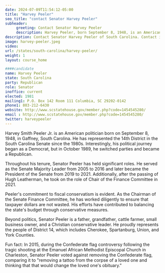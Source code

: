 ```yaml
---
date: 2024-07-09T11:54:12-05:00
title: "Harvey Peeler"
seo_title: "contact Senator Harvey Peeler"
subheader:
     greeting: Contact Senator Harvey Peeler
     description: Harvey Peeler, born September 8, 1948, is an American politician affiliated with the Republican Party. He has served as a member of the South Carolina State Senate, representing District 14, since 1980.
description: Contact Senator Harvey Peeler of South Carolina. Contact information for Harvey Peeler includes email address, phone number, and mailing address.
image: harvey-peeler.jpeg
video:
url: /states/south-carolina/harvey-peeler/
weight: 1
layout: course_home

####candidate
name: Harvey Peeler
state: South Carolina
party: Republican
role: Senator
inoffice: current
elected: 1981
mailing1: P.O. Box 142 Room 111 Columbia, SC 29202-0142
phone1: 803-212-6430
website: http://www.scstatehouse.gov/member.php?code=1454545280/
email : http://www.scstatehouse.gov/member.php?code=1454545280/
twitter: harveypeeler
---
```

Harvey Smith Peeler Jr. is an American politician born on September 8, 1948, in Gaffney, South Carolina. He has represented the 14th District in the South Carolina Senate since the 1980s. Interestingly, his political journey began as a Democrat, but in October 1989, he switched parties and became a Republican.

Throughout his tenure, Senator Peeler has held significant roles. He served as the Senate Majority Leader from 2005 to 2016 and later became the President of the Senate from 2019 to 2021. Additionally, after the passing of Hugh Leatherman, he took on the role of Chair of the Finance Committee in 2021.

Peeler's commitment to fiscal conservatism is evident. As the Chairman of the Senate Finance Committee, he has worked diligently to ensure that taxpayer dollars are not wasted. His efforts have contributed to balancing the state's budget through conservative measures.

Beyond politics, Senator Peeler is a father, grandfather, cattle farmer, small business owner, and a Christian conservative leader. He proudly represents the people of District 14, which includes Cherokee, Spartanburg, Union, and York Counties.

Fun fact: In 2015, during the Confederate flag controversy following the tragic shooting at the Emanuel African Methodist Episcopal Church in Charleston, Senator Peeler voted against removing the Confederate flag, comparing it to "removing a tattoo from the corpse of a loved one and thinking that that would change the loved one's obituary."
